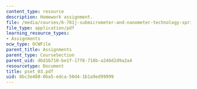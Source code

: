 ```yaml
---
content_type: resource
description: Homework assignment.
file: /media/courses/6-781j-submicrometer-and-nanometer-technology-spring-2006/8bc3e4880ba5edca50d41b1a9ed99999_pset_03.pdf
file_type: application/pdf
learning_resource_types:
- Assignments
ocw_type: OCWFile
parent_title: Assignments
parent_type: CourseSection
parent_uid: d6d1b710-be1f-17f8-718b-a246d2d9a2a4
resourcetype: Document
title: pset_03.pdf
uid: 8bc3e488-0ba5-edca-50d4-1b1a9ed99999
---
```

